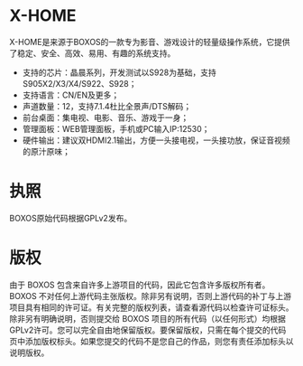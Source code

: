 # X-HOME
X-HOME是来源于BOXOS的一款专为影音、游戏设计的轻量级操作系统，它提供了稳定、安全、高效、易用、有趣的系统支持。
- 支持的芯片：晶晨系列，开发测试以S928为基础，支持S905X2/X3/X4/S922、S928；
- 支持语言：CN/EN及更多；
- 声道数量：12，支持7.1.4杜比全景声/DTS解码；
- 前台桌面：集电视、电影、音乐、游戏于一身；
- 管理面板：WEB管理面板，手机或PC输入IP:12530；
- 硬件输出：建议双HDMI2.1输出，方便一头接电视，一头接功放，保证音视频的原汁原味；
# 执照
BOXOS原始代码根据GPLv2发布。
# 版权
由于 BOXOS 包含来自许多上游项目的代码，因此它包含许多版权所有者。BOXOS 不对任何上游代码主张版权。除非另有说明，否则上游代码的补丁与上游项目具有相同的许可证。有关完整的版权列表，请查看源代码以检查许可证标头。除非另有明确说明，否则提交给 BOXOS 项目的所有代码（以任何形式）均根据GPLv2许可。您可以完全自由地保留版权。要保留版权，只需在每个提交的代码页中添加版权标头。如果您提交的代码不是您自己的作品，则您有责任添加标头以说明版权。
